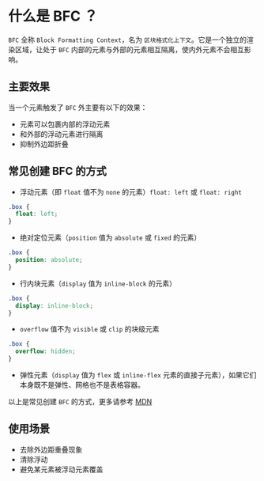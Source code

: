 # 什么是 BFC ？

`BFC` 全称 `Block Formatting Context`，名为 `区块格式化上下文`。它是一个独立的渲染区域，让处于 `BFC` 内部的元素与外部的元素相互隔离，使内外元素不会相互影响。

## 主要效果

当一个元素触发了 `BFC` 外主要有以下的效果：

- 元素可以包裹内部的浮动元素
- 和外部的浮动元素进行隔离
- 抑制外边距折叠

## 常见创建 BFC 的方式

- 浮动元素（即 `float` 值不为 `none` 的元素）`float: left` 或 `float: right`

```css
.box {
  float: left;
}
```

- 绝对定位元素（`position` 值为 `absolute` 或 `fixed` 的元素）

```css
.box {
  position: absolute;
}
```

- 行内块元素（`display` 值为 `inline-block` 的元素）

```css
.box {
  display: inline-block;
}
```

- `overflow` 值不为 `visible` 或 `clip` 的块级元素

```css
.box {
  overflow: hidden;
}
```

- 弹性元素（`display` 值为 `flex` 或 `inline-flex` 元素的直接子元素），如果它们本身既不是弹性、网格也不是表格容器。

以上是常见创建 `BFC` 的方式，更多请参考 [MDN](https://developer.mozilla.org/zh-CN/docs/Web/Guide/CSS/Block_formatting_context)

## 使用场景

- 去除外边距重叠现象
- 清除浮动
- 避免某元素被浮动元素覆盖
